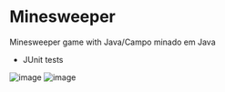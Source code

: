 # Minesweeper
Minesweeper game with Java/Campo minado em Java

- JUnit tests

![image](https://user-images.githubusercontent.com/93228693/190861738-fdc06352-f679-4030-b6dd-b02da56bb408.png) ![image](https://user-images.githubusercontent.com/93228693/190861795-81e8a19f-b51e-4a05-9784-215e649c4c42.png)


